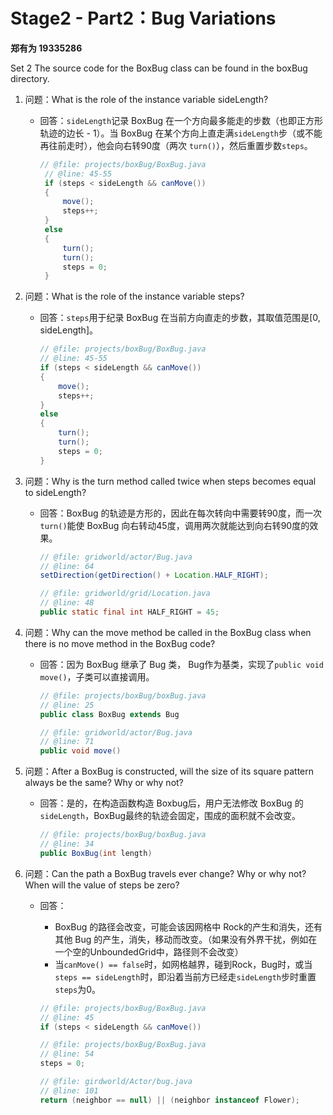 # Stage2 - Part2：Bug Variations

**郑有为 19335286**

Set 2 The source code for the BoxBug class can be found in the boxBug directory.

1. 问题：What is the role of the instance variable sideLength?
   
   * 回答：`sideLength`记录 BoxBug 在一个方向最多能走的步数（也即正方形轨迹的边长 - 1）。当 BoxBug 在某个方向上直走满`sideLength`步（或不能再往前走时），他会向右转90度（两次 `turn()`），然后重置步数`steps`。
     
     ```java
     // @file: projects/boxBug/BoxBug.java
      // @line: 45-55
      if (steps < sideLength && canMove())
      {
          move();
          steps++;
      }
      else
      {
          turn();
          turn();
          steps = 0;
      }
     ```
2. 问题：What is the role of the instance variable steps?
   
   * 回答：`steps`用于纪录 BoxBug 在当前方向直走的步数，其取值范围是[0, sideLength]。
     
     ```java
     // @file: projects/boxBug/BoxBug.java
     // @line: 45-55
     if (steps < sideLength && canMove())
     {
         move();
         steps++;
     }
     else
     {
         turn();
         turn();
         steps = 0;
     }
     ```
3. 问题：Why is the turn method called twice when steps becomes equal to sideLength?
   
   * 回答：BoxBug 的轨迹是方形的，因此在每次转向中需要转90度，而一次`turn()`能使 BoxBug 向右转动45度，调用两次就能达到向右转90度的效果。
     
     ```java
     // @file: gridworld/actor/Bug.java
     // @line: 64
     setDirection(getDirection() + Location.HALF_RIGHT);
     
     // @file: gridworld/grid/Location.java
     // @line: 48
     public static final int HALF_RIGHT = 45;
     ```
4. 问题：Why can the move method be called in the BoxBug class when there is no move method in the BoxBug code?
   
   * 回答：因为 BoxBug 继承了 Bug 类， Bug作为基类，实现了`public void move()`，子类可以直接调用。
     
     ```java
     // @file: projects/boxBug/boxBug.java
     // @line: 25
     public class BoxBug extends Bug
     
     // @file: gridworld/actor/Bug.java
     // @line: 71
     public void move()
     ```
5. 问题：After a BoxBug is constructed, will the size of its square pattern always be the same? Why or why not?
   
   * 回答：是的，在构造函数构造 Boxbug后，用户无法修改 BoxBug 的 `sideLength`，BoxBug最终的轨迹会固定，围成的面积就不会改变。
     
     ```java
     // @file: projects/boxBug/boxBug.java
     // @line: 34
     public BoxBug(int length)
     ```
6. 问题：Can the path a BoxBug travels ever change? Why or why not? When will the value of steps be zero?
   
   * 回答：
     
     * BoxBug 的路径会改变，可能会该因网格中 Rock的产生和消失，还有其他 Bug 的产生，消失，移动而改变。（如果没有外界干扰，例如在一个空的UnboundedGrid中，路径则不会改变）
     * 当`canMove() == false`时，如网格越界，碰到Rock，Bug时，或当`steps == sideLength`时，即沿着当前方已经走`sideLength`步时重置`steps`为0。
     
     ```java
     // @file: projects/boxBug/BoxBug.java
     // @line: 45
     if (steps < sideLength && canMove())
     
     // @file: projects/boxBug/BoxBug.java
     // @line: 54
     steps = 0;
     
     // @file: girdworld/Actor/bug.java
     // @line: 101
     return (neighbor == null) || (neighbor instanceof Flower);
     ```